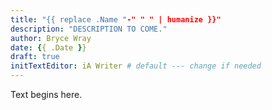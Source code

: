 ```yaml
---
title: "{{ replace .Name "-" " " | humanize }}"
description: "DESCRIPTION TO COME."
author: Bryce Wray
date: {{ .Date }}
draft: true
initTextEditor: iA Writer # default --- change if needed
---
```


Text begins here.
